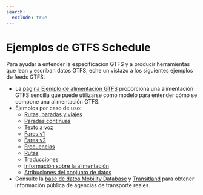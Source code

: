 ```yaml
---
search:
  exclude: true
---
```


# Ejemplos de GTFS Schedule

Para ayudar a entender la especificación GTFS y a producir herramientas que lean y escriban datos GTFS, eche un vistazo a los siguientes ejemplos de feeds GTFS:

- La [página Ejemplo de alimentación GTFS](/es/schedule/example-feed) proporciona una alimentación GTFS sencilla que puede utilizarse como modelo para entender cómo se compone una alimentación GTFS.
- Ejemplos por caso de uso:
    - [Rutas, paradas y viajes](routes-stops-trips)
    - [Paradas continuas](continuous-stops)
    - [Texto a voz](text-to-speech)
    - [Fares v1](fares-v1)
    - [Fares v2](fares-v2)
    - [Frecuencias](frequencies)
    - [Rutas](pathways)
    - [Traducciones](translations)
    - [Información sobre la alimentación](feed-info)
    - [Atribuciones del conjunto de datos](attributions)
- Consulte la [base de datos Mobility Database](https://database.mobilitydata.org/) y [Transitland](https://www.transit.land/) para obtener información pública de agencias de transporte reales.